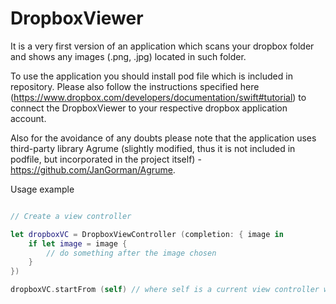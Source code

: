 # DropboxViewer

It is a very first version of an application which scans your dropbox folder and shows any images (.png, .jpg) located in such folder.

To use the application you should install pod file which is included in repository. Please also follow the instructions specified here (https://www.dropbox.com/developers/documentation/swift#tutorial) to connect the DropboxViewer to your respective dropbox application account.

Also for the avoidance of any doubts please note that the application uses third-party library Agrume (slightly modified, thus it is not included in podfile, but incorporated in the project itself) - https://github.com/JanGorman/Agrume.

Usage example
```Swift

// Create a view controller

let dropboxVC = DropboxViewController (completion: { image in
    if let image = image {
        // do something after the image chosen
    }
})

dropboxVC.startFrom (self) // where self is a current view controller which presents DropboxViewController
```
